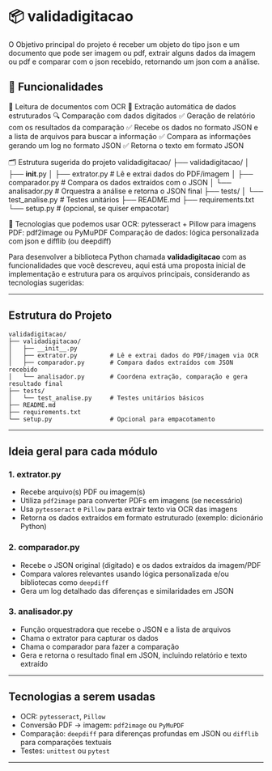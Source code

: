 # 📦 validadigitacao

O Objetivo principal do projeto é receber um objeto do tipo json e um documento que pode ser imagem ou pdf, extrair alguns dados da imagem ou pdf e comparar com o json recebido, retornando um json com a análise.

## 🧠 Funcionalidades
📄 Leitura de documentos com OCR
🧾 Extração automática de dados estruturados
🔍 Comparação com dados digitados
✅ Geração de relatório com os resultados da comparação
✅ Recebe os dados no formato JSON e a lista de arquivos para buscar a informação
✅ Compara as informações gerando um log no formato JSON
✅ Retorna o texto em formato JSON

🗂️ Estrutura sugerida do projeto
validadigitacao/
├── validadigitacao/
│   ├── __init__.py
│   ├── extrator.py         # Lê e extrai dados do PDF/imagem
│   ├── comparador.py       # Compara os dados extraídos com o JSON
│   └── analisador.py       # Orquestra a análise e retorna o JSON final
├── tests/
│   └── test_analise.py     # Testes unitários
├── README.md
├── requirements.txt
└── setup.py                # (opcional, se quiser empacotar)

🧠 Tecnologias que podemos usar
OCR: pytesseract + Pillow para imagens
PDF: pdf2image ou PyMuPDF
Comparação de dados: lógica personalizada com json e difflib (ou deepdiff)

Para desenvolver a biblioteca Python chamada **validadigitacao** com as funcionalidades que você descreveu, aqui está uma proposta inicial de implementação e estrutura para os arquivos principais, considerando as tecnologias sugeridas:

***

## Estrutura do Projeto

```
validadigitacao/
├── validadigitacao/
│   ├── __init__.py
│   ├── extrator.py         # Lê e extrai dados do PDF/imagem via OCR
│   ├── comparador.py       # Compara dados extraídos com JSON recebido
│   └── analisador.py       # Coordena extração, comparação e gera resultado final
├── tests/
│   └── test_analise.py     # Testes unitários básicos
├── README.md
├── requirements.txt
└── setup.py                # Opcional para empacotamento
```

***

## Ideia geral para cada módulo

### 1. extrator.py

- Recebe arquivo(s) PDF ou imagem(s)
- Utiliza `pdf2image` para converter PDFs em imagens (se necessário)
- Usa `pytesseract` e `Pillow` para extrair texto via OCR das imagens
- Retorna os dados extraídos em formato estruturado (exemplo: dicionário Python)

### 2. comparador.py

- Recebe o JSON original (digitado) e os dados extraídos da imagem/PDF
- Compara valores relevantes usando lógica personalizada e/ou bibliotecas como `deepdiff`
- Gera um log detalhado das diferenças e similaridades em JSON

### 3. analisador.py

- Função orquestradora que recebe o JSON e a lista de arquivos
- Chama o extrator para capturar os dados
- Chama o comparador para fazer a comparação
- Gera e retorna o resultado final em JSON, incluindo relatório e texto extraído

***

## Tecnologias a serem usadas

- OCR: `pytesseract`, `Pillow`
- Conversão PDF → imagem: `pdf2image` ou `PyMuPDF`
- Comparação: `deepdiff` para diferenças profundas em JSON ou `difflib` para comparações textuais
- Testes: `unittest` ou `pytest`

***
